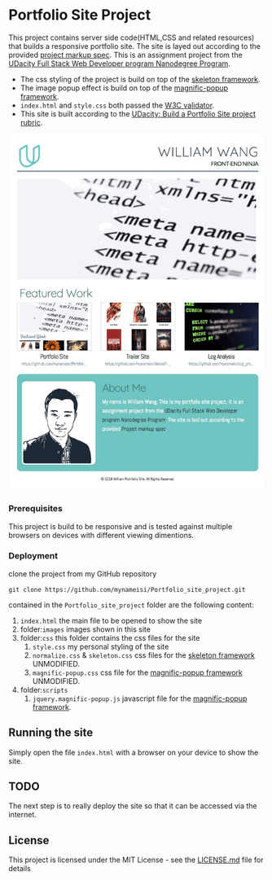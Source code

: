 # Portfolio Site Project
This project contains server side code(HTML,CSS and related resources) that builds a responsive portfolio site. The site is layed out according to the provided [project markup spec](https://github.com/mynameisi/Portfolio_site_project/blob/master/design-mockup-portfolio.pdf). This is an assignment project from the [UDacity Full Stack Web Developer program Nanodegree Program](https://www.udacity.com/course/full-stack-web-developer-nanodegree--nd004).

- The css styling of the project is build on top of the [skeleton framework](http://getskeleton.com/).
- The image popup effect is build on top of the [magnific-popup framework](http://dimsemenov.com/plugins/magnific-popup/).
- `index.html` and `style.css` both passed the [W3C validator](https://validator.w3.org/).
- This site is built according to the [UDacity: Build a Portfolio Site project rubric](https://review.udacity.com/#!/rubrics/45/view).

![Portfolio site](images/Portfolio_site_full.jpg)

### Prerequisites

This project is build to be responsive and is tested against multiple browsers on devices with different viewing dimentions.

### Deployment

clone the project from my GitHub repository

```
git clone https://github.com/mynameisi/Portfolio_site_project.git
```
contained in the `Portfolio_site_project` folder are the following content:
1. `index.html` the main file to be opened to show the site
2. folder:`images` images shown in this site
3. folder:`css` this folder contains the css files for the site
   1. `style.css` my personal styling of the site
   2. `normalize.css` & `skeleton.css` css files for the [skeleton framework](http://getskeleton.com/) UNMODIFIED.
   3. `magnific-popup.css` css file for the [magnific-popup framework](http://dimsemenov.com/plugins/magnific-popup/) UNMODIFIED.
4. folder:`scripts`
   1. `jquery.magnific-popup.js` javascript file for the [magnific-popup framework](http://dimsemenov.com/plugins/magnific-popup/).

## Running the site

Simply open the file `index.html` with a browser on your device to show the site.

## TODO

The next step is to really deploy the site so that it can be accessed via the internet.

## License

This project is licensed under the MIT License - see the [LICENSE.md](LICENSE.md) file for details
